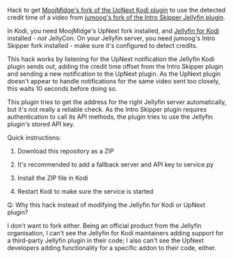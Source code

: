 Hack to get [MoojMidge's fork of the UpNext Kodi plugin](https://github.com/MoojMidge/service.upnext) to use the detected credit time of a video from [jumoog's fork of the Intro Skipper Jellyfin plugin](https://github.com/jumoog/intro-skipper).

In Kodi, you need MoojMidge's UpNext fork installed, and [Jellyfin for Kodi](https://jellyfin.org/docs/general/clients/kodi/#jellyfin-for-kodi) installed - *not* JellyCon.
On your Jellyfin server, you need jumoog's Intro Skipper fork installed - make sure it's configured to detect credits.

This hack works by listening for the UpNext notification the Jellyfin Kodi plugin sends out, adding the credit time offset from the Intro Skipper plugin and sending a new notification to the UpNext plugin. As the UpNext plugin doesn't appear to handle notifications for the same video sent too closely, this waits 10 seconds before doing so.

This plugin tries to get the address for the right Jellyfin server automatically, but it's not really a reliable check. As the Intro Skipper plugin requires authentication to call its API methods, the plugin tries to use the Jellyfin plugin's stored API key.

Quick instructions:

1. Download this repository as a ZIP

2. It's recommended to add a fallback server and API key to service.py

3. Install the ZIP file in Kodi

4. Restart Kodi to make sure the service is started

Q: Why this hack instead of modifying the Jellyfin for Kodi or UpNext plugin?

I don't want to fork either. Being an official product from the Jellyfin organisation, I can't see the Jellyfin for Kodi maintainers adding support for a third-party Jellyfin plugin in their code; I also can't see the UpNext developers adding functionality for a specific addon to their code, either.